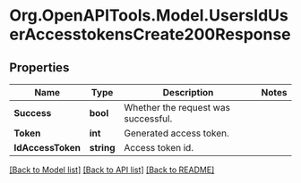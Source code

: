 # Org.OpenAPITools.Model.UsersIdUserAccesstokensCreate200Response

## Properties

Name | Type | Description | Notes
------------ | ------------- | ------------- | -------------
**Success** | **bool** | Whether the request was successful. | 
**Token** | **int** | Generated access token. | 
**IdAccessToken** | **string** | Access token id. | 

[[Back to Model list]](../../README.md#documentation-for-models) [[Back to API list]](../../README.md#documentation-for-api-endpoints) [[Back to README]](../../README.md)

